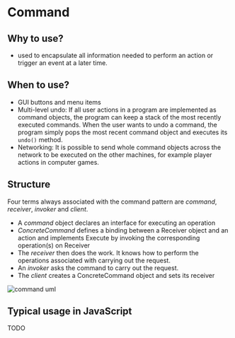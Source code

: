 # Command

## Why to use?

- used to encapsulate all information needed to perform an action or trigger an event at a later time.

## When to use?

- GUI buttons and menu items
- Multi-level undo: If all user actions in a program are implemented as command objects, the program can keep a stack of the most recently executed commands. When the user wants to undo a command, the program simply pops the most recent command object and executes its ```undo()``` method.
- Networking: It is possible to send whole command objects across the network to be executed on the other machines, for example player actions in computer games.

## Structure

Four terms always associated with the command pattern are _command_, _receiver_, _invoker_ and _client_.
- A _command_ object declares an interface for executing an operation
- _ConcreteCommand_ defines a binding between a Receiver object and an action and implements Execute by invoking the corresponding operation(s) on Receiver
- The _receiver_ then does the work. It knows how to perform the operations associated with carrying out the request.
- An _invoker_ asks the command to carry out the request.
- The _client_ creates a ConcreteCommand object and sets its receiver

![command uml](https://github.com/Porter84/HarrisonJones/blob/master/patterns/composite/Command_UML_class_diagram.png "Command UML")

## Typical usage in JavaScript

TODO